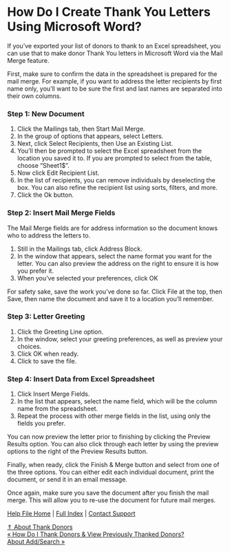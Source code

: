  How Do I Create Thank You Letters Using Microsoft Word?
==========

If you’ve exported your list of donors to thank to an Excel spreadsheet, you can use that to make donor Thank You letters in Microsoft Word via the Mail Merge feature.

First, make sure to confirm the data in the spreadsheet is prepared for the mail merge. For example, if you want to address the letter recipients by first name only, you’ll want to be sure the first and last names are separated into their own columns.

### Step 1: New Document ###

1. Click the Mailings tab, then Start Mail Merge.  
2. In the group of options that appears, select Letters.  
3. Next, click Select Recipients, then Use an Existing List.  
4. You’ll then be prompted to select the Excel spreadsheet from the location you saved it to. If you are prompted to select from the table, choose “Sheet1$”.  
5. Now click Edit Recipient List.  
6. In the list of recipients, you can remove individuals by deselecting the box. You can also refine the recipient list using sorts, filters, and more.  
7. Click the Ok button.

### Step 2: Insert Mail Merge Fields ###

The Mail Merge fields are for address information so the document knows who to address the letters to.

1. Still in the Mailings tab, click Address Block.  
2. In the window that appears, select the name format you want for the letter. You can also preview the address on the right to ensure it is how you prefer it.  
3. When you’ve selected your preferences, click OK

For safety sake, save the work you’ve done so far. Click File at the top, then Save, then name the document and save it to a location you’ll remember.

### Step 3: Letter Greeting ###

1. Click the Greeting Line option.  
2. In the window, select your greeting preferences, as well as preview your choices.  
3. Click OK when ready.  
4. Click to save the file.

### Step 4: Insert Data from Excel Spreadsheet ###

1. Click Insert Merge Fields.  
2. In the list that appears, select the name field, which will be the column name from the spreadsheet.  
3. Repeat the process with other merge fields in the list, using only the fields you prefer.

You can now preview the letter prior to finishing by clicking the Preview Results option. You can also click through each letter by using the preview options to the right of the Preview Results button.

Finally, when ready, click the Finish & Merge button and select from one of the three options. You can either edit each individual document, print the document, or send it in an email message.

Once again, make sure you save the document after you finish the mail merge. This will allow you to re-use the document for future mail merges.

[Help File Home](/help/) | [Full Index](/Help-File-Directory/) | [Contact Support](mailto:support@ISPolitical.com)

[⇑ About Thank Donors](/About-Thank-Donors)  
[« How Do I Thank Donors & View Previously Thanked Donors?](/How-Do-I-Thank-Donors-View-Previously-Thanked-Donors)  
[About Add/Search »](/About-Add-Search)